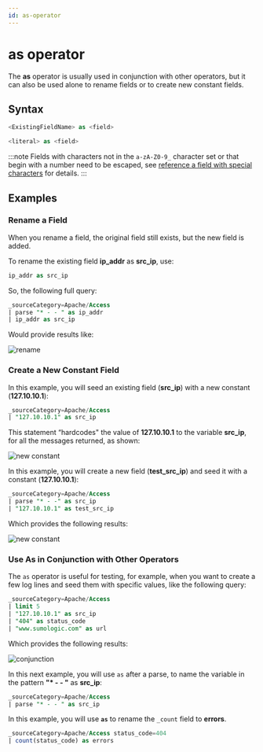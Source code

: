 ```yaml
---
id: as-operator
---
```


# as operator

The **as** operator is usually used in conjunction with other operators, but it can also be used alone to rename fields or to create new constant fields.

## Syntax

```sql
<ExistingFieldName> as <field>
```

```sql
<literal> as <field>
```

:::note
Fields with characters not in the `a-zA-Z0-9_` character set or that begin with a number need to be escaped, see [reference a field with special characters](../../get-started-with-search/search-basics/reference-field-special-characters.md) for details.
:::

## Examples

### Rename a Field

When you rename a field, the original field still exists, but the new field is added.

To rename the existing field **ip_addr** as **src_ip**, use:

```sql
ip_addr as src_ip
```

So, the following full query:

```sql
_sourceCategory=Apache/Access 
| parse "* - - " as ip_addr 
| ip_addr as src_ip
```

Would provide results like:

![rename](/img/reuse/query-search/as_rename.png)

### Create a New Constant Field

In this example, you will seed an existing field (**src_ip**) with a new constant (**127.10.10.1**):

```sql
_sourceCategory=Apache/Access
| "127.10.10.1" as src_ip
```

This statement “hardcodes" the value of **127.10.10.1** to the variable **src_ip**, for all the messages returned, as shown:

![new constant](/img/reuse/query-search/as_new_constant1.png)

In this example, you will create a new field (**test_src_ip**) and seed it with a constant (**127.10.10.1**):

```sql
_sourceCategory=Apache/Access
| parse "* - -" as src_ip
| "127.10.10.1" as test_src_ip
```

Which provides the following results:

![new constant](/img/reuse/query-search/as_new_constant2.png)

### Use As in Conjunction with Other Operators

The `as` operator is useful for testing, for example, when you want to create a few log lines and seed them with specific values, like the following query:

```sql
_sourceCategory=Apache/Access
| limit 5
| "127.10.10.1" as src_ip
| "404" as status_code
| "www.sumologic.com" as url
```

Which provides the following results:

![conjunction](/img/reuse/query-search/as_conjunction.png)

In this next example, you will use `as` after a parse, to name the variable in the pattern **"\* - - "** as **src_ip**:

```sql
_sourceCategory=Apache/Access
| parse "* - - " as src_ip
```

In this example, you will use **`as`** to rename the `_count` field to **errors**.  

```sql
_sourceCategory=Apache/Access status_code=404
| count(status_code) as errors
```
